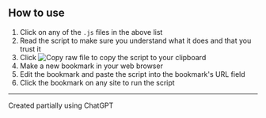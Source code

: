 ## How to use

1. Click on any of the `.js` files in the above list
2. Read the script to make sure you understand what it does and that you trust it
3. Click ![Copy raw file](https://user-images.githubusercontent.com/6022168/223914872-f8a16c2b-b728-4fce-bd3c-cfc7556138ee.svg) to copy the script to your clipboard
4. Make a new bookmark in your web browser
5. Edit the bookmark and paste the script into the bookmark's URL field
6. Click the bookmark on any site to run the script

---

Created partially using ChatGPT
